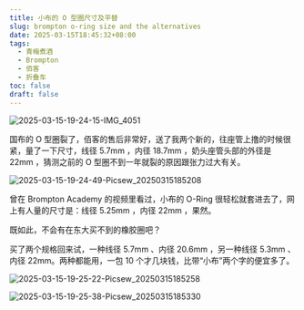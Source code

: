 ```yaml
---
title: 小布的 O 型圈尺寸及平替
slug: brompton o-ring size and the alternatives
date: 2025-03-15T18:45:32+08:00
tags:
  - 青梅煮酒
  - Brompton
  - 佰客
  - 折叠车
toc: false
draft: false
---
```

![2025-03-15-19-24-15-IMG_4051](https://raw.githubusercontent.com/xbot/image-hosting/master/blog/20250315192415000-5caabb13f1ecece988f8b402be6ad527.avif)

国布的 O 型圈裂了，佰客的售后非常好，送了我两个新的，往座管上撸的时候很紧，量了一下尺寸，线径 5.7mm ，内径 18.7mm ，奶头座管头部的外径是 22mm ，猜测之前的 O 型圈不到一年就裂的原因跟张力过大有关。

![2025-03-15-19-24-49-Picsew_20250315185208](https://raw.githubusercontent.com/xbot/image-hosting/master/blog/20250315192449000-12f3e54fcd3f6e3393da2a6526d3b3c0.avif)

曾在 Brompton Academy 的视频里看过，小布的 O-Ring 很轻松就套进去了，网上有人量的尺寸是：线径 5.25mm ，内径 22mm ，果然。

既如此，不会有在东大买不到的橡胶圈吧？

买了两个规格回来试，一种线径 5.7mm 、内径 20.6mm ，另一种线径 5.3mm 、内径 22mm。两种都能用，一包 10 个才几块钱，比带“小布”两个字的便宜多了。

![2025-03-15-19-25-22-Picsew_20250315185258](https://raw.githubusercontent.com/xbot/image-hosting/master/blog/20250315192522000-52e9b2e644a1a52ab3cafb63d80f7792.avif)

![2025-03-15-19-25-38-Picsew_20250315185330](https://raw.githubusercontent.com/xbot/image-hosting/master/blog/20250315192538000-e8ab7937db9120d9890039fc4fe34d8e.avif)